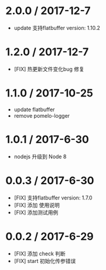 2.0.0 / 2017-12-7
=================
  * update 支持flatbuffer version: 1.10.2

1.2.0 / 2017-12-7
=================
  * [FIX] 热更新文件变化bug 修复


1.1.0 / 2017-10-25
=================
  * update flatbuffer
  * remove pomelo-logger

1.0.1 / 2017-6-30
=================
  * nodejs 升级到 Node 8

0.0.3 / 2017-6-30
=================
  * [FIX] 支持flatbuffer version: 1.7.0
  * [FIX] 添加 使用说明
  * [FIX] 添加测试用例

0.0.2 / 2017-6-29
=================
  * [FIX] 添加 check 判断
  * [FIX] start 初始化传参错误